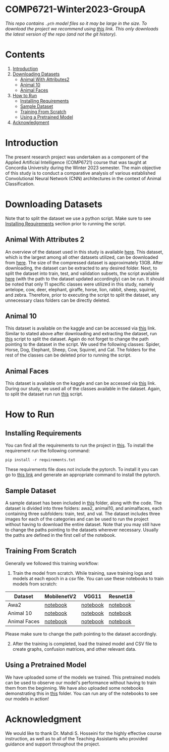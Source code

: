 # COMP6721-Winter2023-GroupA

*This repo contains `.pth` model files so it may be large in the size. To download the project we recommend using [this](https://github.com/imdeep2905/COMP6721_Winter2023_GroupA/archive/refs/heads/main.zip) link. This only downloads the latest version of the repo (and not the git history).* 

# Contents

1. [Introduction](#Introduction)
2. [Downloading Datasets](#Downloading-Datasets)
   - [Animal With Attributes2](#Animal-With-Attributes-2)
   - [Animal 10](#Animal-10)
   - [Animal Faces](#Animal-Faces)
3. [How to Run](#How-to-Run)
   - [Installing Requirements](#Installing-Requirements)
   - [Sample Dataset](#Sample-Dataset)
   - [Training From Scratch](#Training-From-Scratch)
   - [Using a Pretrained Model](#Using-a-Pretrained-Model)
4. [Acknowledgment](#Acknowledgment)

# Introduction

The present research project was undertaken as a component of the Applied Artificial Intelligence (COMP6721) course that was taught at Concordia University during the Winter 2023 semester. The main objective of this study is to conduct a comparative analysis of various established Convolutional Neural Network (CNN) architectures in the context of Animal Classification.

# Downloading Datasets

Note that to split the dataset we use a python script. Make sure to see [Installing Requirements](#Installing-Requirements) section prior to running the script.

## Animal With Attributes 2

An overview of the dataset used in this study is available [here](https://cvml.ista.ac.at/AwA2/). This dataset, which is the largest among all other datasets utilized, can be downloaded from [here](https://cvml.ista.ac.at/AwA2/AwA2-data.zip). The size of the compressed dataset is approximately 13GB. After downloading, the dataset can be extracted to any desired folder. Next, to split the dataset into train, test, and validation subsets, the script available [here](https://github.com/imdeep2905/COMP6721_Winter2023_GroupA/blob/main/src/awa2/mnetv1/preprocess_raw_data.py) (with the path to the dataset updated accordingly) can be run. It should be noted that only 11 specific classes were utilized in this study, namely antelope, cow, deer, elephant, giraffe, horse, lion, rabbit, sheep, squirrel, and zebra. Therefore, prior to executing the script to split the dataset, any unnecessary class folders can be directly deleted.

## Animal 10

This dataset is available on the kaggle and can be accessed via [this](https://www.kaggle.com/datasets/alessiocorrado99/animals10) link. Similar to stated above after downloading and extracting the dataset, run [this](https://github.com/imdeep2905/COMP6721_Winter2023_GroupA/blob/main/src/awa2/mnetv1/preprocess_raw_data.py) script to split the dataset. Again do not forget to change the path pointing to the dataset in the script. We used the following classes: Spider, Horse, Dog, Elephant, Sheep, Cow, Squirrel, and Cat. The folders for the rest of the classes can be deleted prior to running the script.

## Animal Faces

This dataset is available on the kaggle and can be accessed via [this](https://www.kaggle.com/datasets/andrewmvd/animal-faces) link. During our study, we used all of the classes available in the dataset. Again, to split the dataset run run [this](https://github.com/imdeep2905/COMP6721_Winter2023_GroupA/blob/main/src/awa2/mnetv1/preprocess_raw_data.py) script.

# How to Run

## Installing Requirements

You can find all the requirements to run the project in [this](https://github.com/imdeep2905/COMP6721_Winter2023_GroupA/blob/main/requirements.txt). To install the requirement run the following command:

```
pip install -r requirements.txt
```

These requirements file does not include the pytorch. To install it you can go to [this link](https://pytorch.org/get-started/locally/) and generate an appropriate command to install the pytorch.

## Sample Dataset

A sample dataset has been included in [this](https://github.com/imdeep2905/COMP6721_Winter2023_GroupA/blob/main/sample_dataset/) folder, along with the code. The dataset is divided into three folders: awa2, animal10, and animalfaces, each containing three subfolders: train, test, and val. The dataset includes three images for each of the categories and can be used to run the project without having to download the entire dataset. Note that you may still have to change the paths pointing to the datasets wherever necessary. Usually the paths are defined in the first cell of the notebook.

## Training From Scratch

Generally we followed this training workflow:

1. Train the model from scratch. While training, save training logs and models at each epoch in a csv file. You can use these notebooks to train models from scratch:

| Dataset      | MobilenetV2                                                                                                                      | VGG11                                                                                                                              | Resnet18                                                                                                            |
| ------------ | -------------------------------------------------------------------------------------------------------------------------------- | ---------------------------------------------------------------------------------------------------------------------------------- | ------------------------------------------------------------------------------------------------------------------- |
| Awa2         | [notebook](https://github.com/imdeep2905/COMP6721_Winter2023_GroupA/blob/main/src/awa2/mnetv1/new/main.ipynb)                    | [notebook](https://github.com/imdeep2905/COMP6721_Winter2023_GroupA/blob/main/src/awa2/vgg11/main.ipynb)                           | [notebook](https://github.com/imdeep2905/COMP6721_Winter2023_GroupA/blob/main/src/awa2/resnet18/main.ipynb)         |
| Animal 10    | [notebook](https://github.com/imdeep2905/COMP6721_Winter2023_GroupA/blob/main/src/Animal-10/Mobilenet/animal-10-mobilenet.ipynb) | [notebook](https://github.com/imdeep2905/COMP6721_Winter2023_GroupA/blob/main/src/Animal-10/VGG/animal-10-vgg-adam.ipynb)          | [notebook](https://github.com/imdeep2905/COMP6721_Winter2023_GroupA/blob/main/src/Animal-10/resnet/animal-10.ipynb) |
| Animal Faces | [notebook](https://github.com/imdeep2905/COMP6721_Winter2023_GroupA/tree/main/src/animal_faces/mobilenet)                        | [notebook](<https://github.com/imdeep2905/COMP6721_Winter2023_GroupA/blob/main/src/animal_faces/vgg/animal-faces-vgg%20(1).ipynb>) | [notebook](https://github.com/imdeep2905/COMP6721_Winter2023_GroupA/blob/main/src/animal_faces/Resnet/main.ipynb)   |

Please make sure to change the path pointing to the dataset accordingly.

2. After the training is completed, load the trained model and CSV file to create graphs, confusion matrices, and other relevant data.

## Using a Pretrained Model

We have uploaded some of the models we trained. This pretrained models can be used to observe our model's performance without having to train them from the beginning. We have also uploaded some notebooks demonstrating this in [this](https://github.com/imdeep2905/COMP6721_Winter2023_GroupA/blob/main/sample_dataset/pretrained/) folder. You can run any of the notebooks to see our models in action!

# Acknowledgment

We would like to thank Dr. Mahdi S. Hosseini for the highly effective course instruction, as well as to all of the Teaching Assistants who provided guidance and support throughout the project.
